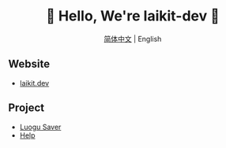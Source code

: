 <div align="center">
  <h1>🎉 Hello, We're laikit-dev 🥳</h1>
  <p><a href="README.md">简体中文</a> | English</p>
</div>

## Website

- [laikit.dev](https://laikit.dev)

## Project

- [Luogu Saver](https://www.luogu.me)
- [Help](https://help.luogu.me)
